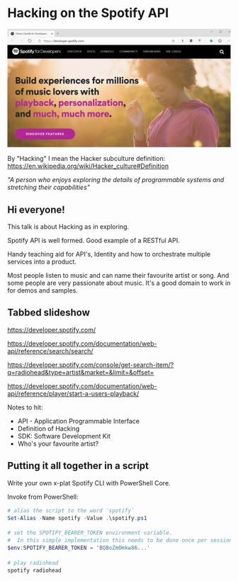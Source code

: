 # Hacking on the Spotify API

![Screenshot of developer.spotify.com](./devspotcom.png)

By "Hacking" I mean the Hacker subculture definition: <https://en.wikipedia.org/wiki/Hacker_culture#Definition>

_"A person who enjoys exploring the details of programmable systems and stretching their capabilities"_

## Hi everyone!

This talk is about Hacking as in exploring.

Spotify API is well formed. Good example of a RESTful API.

Handy teaching aid for API's, Identity and how to orchestrate multiple services into a product.

Most people listen to music and can name their favourite artist or song. And some people are very
passionate about music. It's a good domain to work in for demos and samples.

## Tabbed slideshow

<https://developer.spotify.com/>

<https://developer.spotify.com/documentation/web-api/reference/search/search/>

<https://developer.spotify.com/console/get-search-item/?q=radiohead&type=artist&market=&limit=&offset=>

https://developer.spotify.com/documentation/web-api/reference/player/start-a-users-playback/

Notes to hit:

* API - Application Programmable Interface
* Definition of Hacking
* SDK: Software Development Kit
* Who's your favourite artist?

## Putting it all together in a script

Write your own x-plat Spotify CLI with PowerShell Core.

Invoke from PowerShell: 

```powershell
# alias the script to the word `spotify`
Set-Alias -Name spotify -Value .\spotify.ps1

# set the SPOTIFY_BEARER_TOKEN environment variable. 
#  In this simple implementation this needs to be done once per session / hour
$env:SPOTIFY_BEARER_TOKEN = 'BQBoZmOmkw86...'

# play radiohead
spotify radiohead
```
